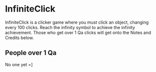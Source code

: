 # InfiniteClick
InfiniteClick is a clicker game where you must click an object, changing every 100 clicks. Reach the infinity symbol to achieve the infinity achievement. Those who get over 1 Qa clicks will get onto the Notes and Credits below.
## People over 1 Qa
No one yet =]

